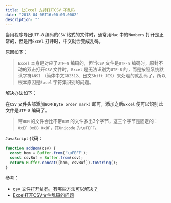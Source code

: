 ```yaml
---
title: 让Excel 支持打开CSV 不乱码
date: "2018-04-06T16:00:00.000Z"
description: ""
---
```


当用程序导出`UTF-8` 编码的`CSV` 格式的文件时，通常用`Mac` 中的`Numbers` 打开是正常的，但是用`Excel` 打开时，中文就会变成乱码。

原因如下：

> `Excel` 本身是对应了`UTF-8` 编码的，但当`CSV` 文件是`UTF-8` 编码时，原封不动的双击打开`CSV` 文件时，`Excel` 是无法识别为`UTF-8` 的，而是按照系统默认字符`ANSI` （简体中文`GB2312`、日文`Shift_JIS`）来处理的就乱码了。所以根本原因是`Excel` 字符集识别的问题。

解决办法如下：

在`CSV` 文件头部添加`BOM(Byte order mark)` 即可，添加之后`Excel` 便可以识别此文件是`UTF-8` 编码了。

> 带`BOM` 的文件会比不带`BOM` 的文件多出3个字节，这三个字节是固定的：`0xEF 0xBB 0xBF`，其`Unicode` 为`\uFEFF`。 

`JavaScript` 代码：

```javascript
function addBom(csv) {
  const bom = Buffer.from('\uFEFF');
  const csvBuf = Buffer.from(csv);
  return Buffer.concat([bom, csvBuf]).toString();
}
```

参考：

- [csv 文件打开乱码，有哪些方法可以解决？](https://www.zhihu.com/question/21869078/answer/350728339)
- [Excel打开CSV文件乱码的问题](http://rensanning.iteye.com/blog/2336005)